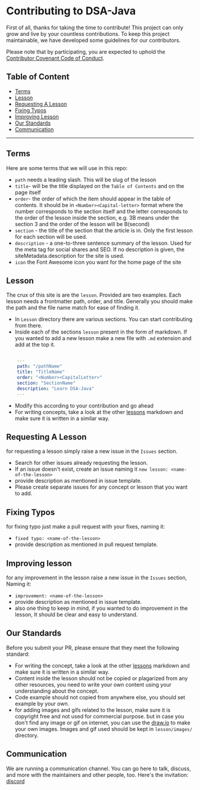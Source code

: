 # Contributing to DSA-Java

First of all, thanks for taking the time to contribute! This project can only grow and live by your countless contributions. To keep this project maintainable, we have developed some guidelines for our contributors.

Please note that by participating, you are expected to uphold the [Contributor Covenant Code of Conduct](CODE_OF_CONDUCT.md).

## Table of Content

- [Terms](#terms)
- [Lesson](#lesson)
- [Requesting A Lesson](#requesting-a-lesson)
- [Fixing Typos](#fixing-typos)
- [Improving Lesson](#improving-lesson)
- [Our Standards](#our-standards)
- [Communication](#communication)

---

## Terms

Here are some terms that we will use in this repo:

- `path` needs a leading slash. This will be slug of the lesson
- `title`- will be the title displayed on the `Table of Contents` and on the page itself
- `order`- the order of which the item should appear in the table of contents. It should be in `<Number><Capital-letter>` format where the number corresponds to the section itself and the letter corresponds to the order of the lesson inside the section, e.g. 3B means under the section 3 and the order of the lesson will be B(second)
- `section` - the title of the section that the article is in. Only the first lesson for each section will be used.
- `description` - a one-to-three sentence summary of the lesson. Used for the meta tag for social shares and SEO. If no description is given, the siteMetadata.description for the site is used.
- `icon` the Font Awesome icon you want for the home page of the site

## Lesson

The crux of this site is are the `lesson`. Provided are two examples. Each lesson needs a frontmatter path, order, and title. Generally you should make the path and the file name match for ease of finding it.

- In `Lesson` directory there are various sections. You can start contributing from there.
- Inside each of the sections `lesson` present in the form of markdown. If you wanted to add a new lesson make a new file with `.md` extension and add at the top it.

```yml

    ---
    path: "/pathName"
    title: "TitleName"
    order: "<Number><CapitalLetter>"
    section: "SectionName"
    description: "Learn DSA-Java"
    ---
```

- Modify this according to your contribution and go ahead
- For writing concepts, take a look at the other [lessons]('lesson/Learn-Programming-Language/operator.md') markdown and make sure it is written in a similar way.

## Requesting A Lesson

for requesting a lesson simply raise a new issue in the `Issues` section.

- Search for other issues already requesting the lesson.
- If an issue doesn't exist, create an issue naming it `new lesson: <name-of-the-lesson>`
- provide description as mentioned in issue template.
- Please create separate issues for any concept or lesson that you want to add.

## Fixing Typos

for fixing typo just make a pull request with your fixes, naming it:

- `fixed typo: <name-of-the-lesson>`
- provide description as mentioned in pull request template.

## Improving lesson

for any improvement in the lesson raise a new issue in the <code>Issues</code> section, Naming it:

- `improvement: <name-of-the-lesson>`
- provide description as mentioned in issue template.
- also one thing to keep in mind, if you wanted to do improvement in the lesson, It should be clear and easy to understand.

## Our Standards

Before you submit your PR, please ensure that they meet the following standard:

- For writing the concept, take a look at the other [lessons]('lesson/Learn-Programming-Language/operator.md') markdown and make sure it is written in a similar way.
- Content inside the lesson should not be copied or plagarized from any other resources, you need to write your own content using your understanding about the concept.
- Code example should not copied from anywhere else, you should set example by your own.
- for adding images and gifs related to the lesson, make sure it is copyright free and not used for commercial purpose. but in case you don't find any image or gif on internet, you can use the [draw.io](draw.io) to make your own images. Images and gif used should be kept in `lesson/images/` directory.

## Communication

We are running a communication channel. You can go here to talk, discuss, and more with the maintainers and other people, too. Here's the invitation: [discord](#)
